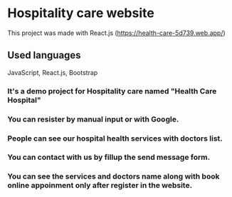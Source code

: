 # Hospitality care website

This project was made with React.js (https://health-care-5d739.web.app/)

## Used languages
JavaScript, React.js, Bootstrap

### It's a demo project for Hospitality care named "Health Care Hospital" 

### You can resister by manual input or with Google.

### People can see our hospital health services with doctors list.

### You can contact with us by fillup the send message form.

### You can see the services and doctors name along with book online appoinment only after register in the website. 
